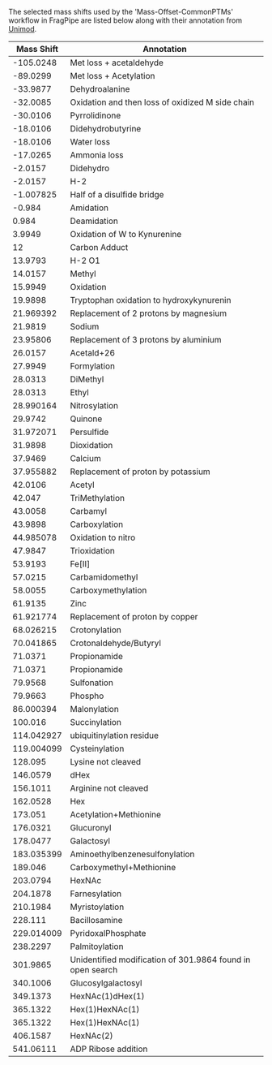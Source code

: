 The selected mass shifts used by the 'Mass-Offset-CommonPTMs' workflow in FragPipe are listed below along with their annotation from [Unimod](https://www.unimod.org/modifications_list.php). 


Mass Shift | Annotation
--- | ---
-105.0248 | Met loss + acetaldehyde
-89.0299 | Met loss + Acetylation
-33.9877 | Dehydroalanine
-32.0085 | Oxidation and then loss of oxidized M side chain
-30.0106 | Pyrrolidinone
-18.0106 | Didehydrobutyrine
-18.0106 | Water loss
-17.0265 | Ammonia loss
-2.0157 | Didehydro
-2.0157 | H-2
-1.007825 | Half of a disulfide bridge
-0.984 | Amidation
0.984 | Deamidation
3.9949 | Oxidation of W to Kynurenine
12 | Carbon Adduct
13.9793 | H-2 O1 
14.0157 | Methyl
15.9949 | Oxidation
19.9898 | Tryptophan oxidation to hydroxykynurenin
21.969392 | Replacement of 2 protons by magnesium
21.9819 | Sodium
23.95806 | Replacement of 3 protons by aluminium
26.0157 | Acetald+26
27.9949 | Formylation
28.0313 | DiMethyl
28.0313 | Ethyl
28.990164 | Nitrosylation
29.9742 | Quinone
31.972071 | Persulfide
31.9898 | Dioxidation
37.9469 | Calcium
37.955882 | Replacement of proton by potassium
42.0106 | Acetyl
42.047 | TriMethylation
43.0058 | Carbamyl
43.9898 | Carboxylation
44.985078 | Oxidation to nitro
47.9847 | Trioxidation
53.9193 | Fe[II]
57.0215 | Carbamidomethyl
58.0055 | Carboxymethylation
61.9135 | Zinc
61.921774 | Replacement of proton by copper
68.026215 | Crotonylation
70.041865 | Crotonaldehyde/Butyryl
71.0371 | Propionamide
71.0371 | Propionamide
79.9568 | Sulfonation
79.9663 | Phospho
86.000394 | Malonylation
100.016 | Succinylation
114.042927 | ubiquitinylation residue
119.004099 | Cysteinylation
128.095 | Lysine not cleaved
146.0579 | dHex
156.1011 | Arginine not cleaved
162.0528 | Hex
173.051 | Acetylation+Methionine
176.0321 | Glucuronyl
178.0477 | Galactosyl
183.035399 | Aminoethylbenzenesulfonylation
189.046 | Carboxymethyl+Methionine
203.0794 | HexNAc
204.1878 | Farnesylation
210.1984 | Myristoylation
228.111 | Bacillosamine
229.014009 | PyridoxalPhosphate
238.2297 | Palmitoylation
301.9865 | Unidentified modification of 301.9864 found in open search
340.1006 | Glucosylgalactosyl
349.1373 | HexNAc(1)dHex(1)
365.1322 | Hex(1)HexNAc(1)
365.1322 | Hex(1)HexNAc(1)
406.1587 | HexNAc(2)
541.06111 | ADP Ribose addition
